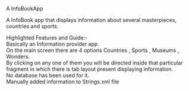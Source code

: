 A InfoBookApp

A InfoBook app that displays information about several masterpieces, countries and sports.  

Highlighted Features and Guide:-  
Basically an Information provider app.  
On the main screen there are 4 options Countries , Sports , Museums , Wonders.  
By clicking on any one of them you will be directed inside that particular fragment in which there is tab layout present displaying information.  
No database has been used for it.  
Manually added information to Strings.xml file
